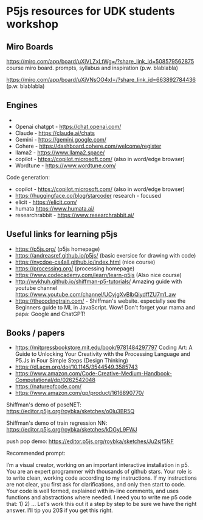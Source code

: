 # P5js resources for UDK students workshop

## Miro Boards 
https://miro.com/app/board/uXjVLZxLtWg=/?share_link_id=508579562875
course miro board. prompts, syllabus and inspiration (p.w. blablabla)

https://miro.com/app/board/uXjVNsOO4xI=/?share_link_id=663892784436
(p.w. blablabla)

## Engines
- 
- Openai chatgpt - https://chat.openai.com/
- Claude - https://claude.ai/chats
- Gemini - https://gemini.google.com/
- Cohere - https://dashboard.cohere.com/welcome/register
- llama2 - https://www.llama2.space/
- copilot - https://copilot.microsoft.com/ (also in word/edge browser)
- Wordtune - https://www.wordtune.com/

Code generation:
- copilot - https://copilot.microsoft.com/ (also in word/edge browser)
- https://huggingface.co/blog/starcoder
research - focused
- elicit - https://elicit.com/
- humata https://www.humata.ai/
- researchrabbit - https://www.researchrabbit.ai/

## Useful links for learning p5js 
- https://p5js.org/ (p5js homepage)
- https://andreasref.github.io/p5js/ (basic exersice for drawing with code)
- https://nycdoe-cs4all.github.io/index.html (nice course)
- https://processing.org/ (processing homepage)
- https://www.codecademy.com/learn/learn-p5js (Also nice course)
- http://wykhuh.github.io/shiffman-p5-tutorials/ Amazing guide  with youtube channel https://www.youtube.com/channel/UCvjgXvBlbQiydffZU7m1_aw
- https://thecodingtrain.com/ - Shiffman's website. especially see the Beginners guide to ML in JavaScript. Wow!
Don't forget your mama and papa: Google and ChatGPT!

## Books / papers
- https://mitpressbookstore.mit.edu/book/9781484297797 Coding Art: A Guide to Unlocking Your Creativity with the Processing Language and P5.Js in Four Simple Steps (Design Thinking)
- https://dl.acm.org/doi/10.1145/3544549.3585743
- https://www.amazon.com/Code-Creative-Medium-Handbook-Computational/dp/0262542048
- https://natureofcode.com/ 
- https://www.amazon.com/gp/product/1616890770/

Shiffman's demo of poseNET: https://editor.p5js.org/roybka/sketches/o0lu3BR5Q

Shiffman's demo of train regression NN: https://editor.p5js.org/roybka/sketches/kDGyL9FWJ

push pop demo: https://editor.p5js.org/roybka/sketches/Ju2sjf5NF


Recommended prompt:

I’m a visual creator, working on an important interactive installation in p5. You are an expert programmer with thousands of github stars. Your role is to write clean, working code according to my instructions. If my instructions are not clear, you first ask for clarifications, and only then start to code. Your code is well formed, explained with in-line comments, and uses functions and abstractions where needed. 
I need you to write me p5 code that:
1)
2)
...
Let's work this out it a step by step to be sure we have the right answer. I’ll tip you 20$ if you get this right. 
